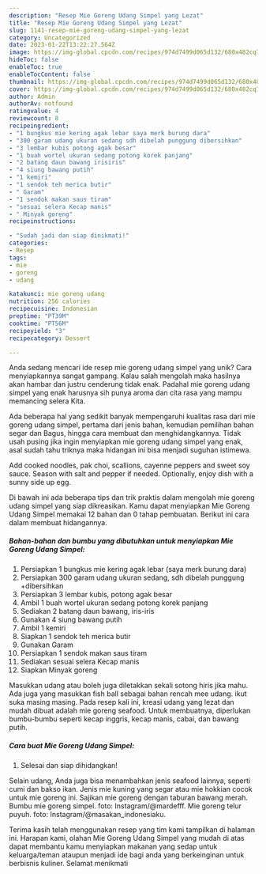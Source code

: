 ```yaml
---
description: "Resep Mie Goreng Udang Simpel yang Lezat"
title: "Resep Mie Goreng Udang Simpel yang Lezat"
slug: 1141-resep-mie-goreng-udang-simpel-yang-lezat
category: Uncategorized
date: 2023-01-22T13:22:27.564Z
image: https://img-global.cpcdn.com/recipes/974d7499d065d132/680x482cq70/mie-goreng-udang-simpel-foto-resep-utama.jpg
hideToc: false
enableToc: true
enableTocContent: false
thumbnail: https://img-global.cpcdn.com/recipes/974d7499d065d132/680x482cq70/mie-goreng-udang-simpel-foto-resep-utama.jpg
cover: https://img-global.cpcdn.com/recipes/974d7499d065d132/680x482cq70/mie-goreng-udang-simpel-foto-resep-utama.jpg
author: Admin
authorAv: notfound
ratingvalue: 4
reviewcount: 8
recipeingredient:
- "1 bungkus mie kering agak lebar saya merk burung dara"
- "300 garam udang ukuran sedang sdh dibelah punggung dibersihkan"
- "3 lembar kubis potong agak besar"
- "1 buah wortel ukuran sedang potong korek panjang"
- "2 batang daun bawang irisiris"
- "4 siung bawang putih"
- "1 kemiri"
- "1 sendok teh merica butir"
- " Garam"
- "1 sendok makan saus tiram"
- "sesuai selera Kecap manis"
- " Minyak goreng"
recipeinstructions:

- "Sudah jadi dan siap dinikmati!"
categories:
- Resep
tags:
- mie
- goreng
- udang

katakunci: mie goreng udang 
nutrition: 256 calories
recipecuisine: Indonesian
preptime: "PT39M"
cooktime: "PT56M"
recipeyield: "3"
recipecategory: Dessert

---
```





Anda sedang mencari ide resep mie goreng udang simpel yang unik? Cara menyiapkannya sangat gampang. Kalau salah mengolah maka hasilnya akan hambar dan justru cenderung tidak enak. Padahal mie goreng udang simpel yang enak harusnya sih punya aroma dan cita rasa yang mampu memancing selera Kita.





Ada beberapa hal yang sedikit banyak mempengaruhi kualitas rasa dari mie goreng udang simpel, pertama dari jenis bahan, kemudian pemilihan bahan segar dan Bagus, hingga cara membuat dan menghidangkannya. Tidak usah pusing jika ingin menyiapkan mie goreng udang simpel yang enak,      asal sudah tahu triknya maka hidangan ini bisa menjadi suguhan istimewa.














Add cooked noodles, pak choi, scallions, cayenne peppers and sweet soy sauce. Season with salt and pepper if needed. Optionally, enjoy dish with a sunny side up egg.






Di bawah ini ada beberapa tips dan trik praktis dalam mengolah mie goreng udang simpel yang siap dikreasikan. Kamu dapat menyiapkan Mie Goreng Udang Simpel memakai 12 bahan dan 0 tahap pembuatan. Berikut ini cara dalam membuat hidangannya.

<!--inarticleads1-->

##### Bahan-bahan dan bumbu yang dibutuhkan untuk menyiapkan Mie Goreng Udang Simpel:

1. Persiapkan 1 bungkus mie kering agak lebar (saya merk burung dara)
1. Persiapkan 300 garam udang ukuran sedang, sdh dibelah punggung +dibersihkan
1. Persiapkan 3 lembar kubis, potong agak besar
1. Ambil 1 buah wortel ukuran sedang potong korek panjang
1. Sediakan 2 batang daun bawang, iris-iris
1. Gunakan 4 siung bawang putih
1. Ambil 1 kemiri
1. Siapkan 1 sendok teh merica butir
1. Gunakan  Garam
1. Persiapkan 1 sendok makan saus tiram
1. Sediakan sesuai selera Kecap manis
1. Siapkan  Minyak goreng


Masukkan udang atau boleh juga diletakkan sekali sotong hiris jika mahu. Ada juga yang masukkan fish ball sebagai bahan rencah mee udang. ikut suka masing masing. Pada resep kali ini, kreasi udang yang lezat dan mudah dibuat adalah mie goreng seafood. Untuk membuatnya, diperlukan bumbu-bumbu seperti kecap inggris, kecap manis, cabai, dan bawang putih. 

<!--inarticleads2-->

##### Cara buat Mie Goreng Udang Simpel:


1. Selesai dan siap dihidangkan!

Selain udang, Anda juga bisa menambahkan jenis seafood lainnya, seperti cumi dan bakso ikan. Jenis mie kuning yang segar atau mie hokkian cocok untuk mie goreng ini. Sajikan mie goreng dengan taburan bawang merah. Bumbu mie goreng simpel. foto: Instagram/@mardefff. Mie goreng telur puyuh. foto: Instagram/@masakan_indonesiaku. 

Terima kasih telah menggunakan resep yang tim kami tampilkan di halaman ini. Harapan kami, olahan Mie Goreng Udang Simpel yang mudah di atas dapat membantu kamu menyiapkan makanan yang sedap untuk keluarga/teman ataupun menjadi ide bagi anda yang berkeinginan untuk berbisnis kuliner. Selamat menikmati
